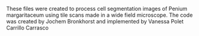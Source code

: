 These files were created to process cell segmentation images of Penium margaritaceum using tile scans made in a wide field microscope. 
The code was created by Jochem Bronkhorst and implemented by Vanessa Polet Carrillo Carrasco
